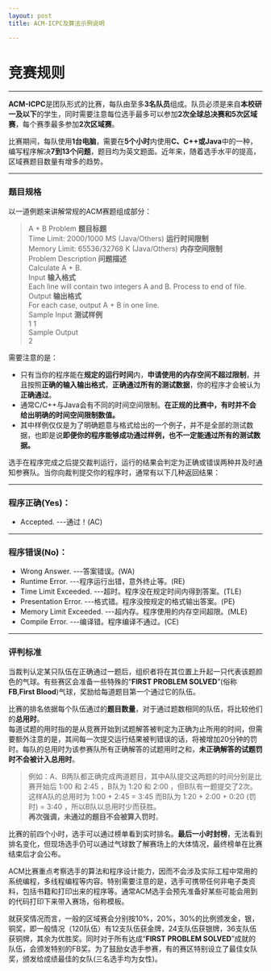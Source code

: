 ```yaml
---
layout: post
title: ACM-ICPC及算法示例说明

---
```


# 竞赛规则

---

**ACM-ICPC**是团队形式的比赛，每队由至多**3名队员**组成。队员必须是来自**本校研一及以下**的学生，同时需要注意每位选手最多可以参加**2次全球总决赛和5次区域赛**，每个赛季最多参加**2次区域赛**。

比赛期间，每队使用**1台电脑**，需要在**5个小时**内使用**C、C++或Java**中的一种，编写程序解决**7到13个问题**，题目均为英文题面。近年来，随着选手水平的提高，区域赛题目数量有增多的趋势。

--- 

### 题目规格

以一道例题来讲解常规的ACM赛题组成部分：

> A + B Problem   **题目标题**  
> Time Limit: 2000/1000 MS (Java/Others) **运行时间限制**   
> Memory Limit: 65536/32768 K (Java/Others) **内存空间限制**  
> Problem Description **问题描述**  
> Calculate A + B.    
> Input **输入格式**    
> Each line will contain two integers A and B. Process to end of file.   
> Output **输出格式**    
> For each case, output A + B in one line.    
> Sample Input **测试样例**  
> 1 1    
> Sample Output    
> 2  

需要注意的是：

- 只有当你的程序能在**规定的运行时间**内，**申请使用的内存空间不超过限制**，并且按照**正确的输入输出格式**，**正确通过所有的测试数据**，你的程序才会被认为**正确通过**。
- 通常C/C++与Java会有不同的时间空间限制。**在正规的比赛中，有时并不会给出明确的时间空间限制数值。**
- 其中样例仅仅是为了明确题意与格式给出的一个例子，并不是全部的测试数据，也即是说**即便你的程序能够成功通过样例，也不一定能通过所有的测试数据。**

选手在程序完成之后提交裁判运行，运行的结果会判定为正确或错误两种并及时通知参赛队。当你向裁判提交你的程序时，通常有以下几种返回结果：

--- 

### 程序正确(Yes)：  

- Accepted. ---通过！(AC)

--- 

### 程序错误(No)：  

- Wrong Answer. ---答案错误。(WA)  
- Runtime Error. ---程序运行出错，意外终止等。(RE)  
- Time Limit Exceeded. ---超时。程序没在规定时间内得到答案。(TLE)  
- Presentation Error. ---格式错。程序没按规定的格式输出答案。(PE)  
- Memory Limit Exceeded. ---超内存。程序使用的内存空间超限。(MLE)  
- Compile Error. ---编译错。程序编译不通过。(CE)  

--- 

### 评判标准

当裁判认定某只队伍在正确通过一题后，组织者将在其位置上升起一只代表该题颜色的气球。有些赛区会准备一些特殊的“**FIRST PROBLEM SOLVED**”(俗称**FB**,**First Blood**)气球，奖励给每道题目第一个通过它的队伍。

比赛的排名依据每个队伍通过的**题目数量**，对于通过题数相同的队伍，将比较他们的**总用时**。  
每道试题的用时指的是从竞赛开始到试题解答被判定为正确为止所用的时间，但需要额外注意的是，其间每一次提交运行结果被判错误的话，将被增加20分钟的罚时。每队的总用时为该参赛队所有正确解答的试题用时之和，**未正确解答的试题罚时不会被计入总用时**。

> 例如：A、B两队都正确完成两道题目，其中A队提交这两题的时间分别是比赛开始后 1:00 和 2:45 ，B队为 1:20 和 2:00 ，但B队有一题提交了2次。这样A队的总用时为 1:00 + 2:45 = 3:45 而B队为 1:20 + 2:00 + 0:20 (罚时) = 3:40 ，所以B队以总用时少而获胜。  
**再次强调，未通过的题目不会被算入罚时**。

比赛的前四个小时，选手可以通过榜单看到实时排名。**最后一小时封榜**，无法看到排名变化，但现场选手仍可以通过气球数了解赛场上的大体情况，最终榜单在比赛结束后才会公布。

ACM比赛重点考察选手的算法和程序设计能力，因而不会涉及实际工程中常用的系统编程，多线程编程等内容。特别需要注意的是，选手可携带任何非电子类资料，包括书籍和打印出来的程序等。通常ACM选手会预先准备好某些可能会用到的代码打印下来带入赛场，俗称模板。

就获奖情况而言，一般的区域赛会分别按10%，20%，30%的比例颁发金，银，铜奖，即一般情况（120队伍）有12支队伍获金牌，24支队伍获银牌，36支队伍获铜牌，其余为优胜奖。同时对于所有达成“**FIRST PROBLEM SOLVED**”成就的队伍，会颁发特别的FB奖。为了鼓励女选手参赛，有的赛区特别设立了最佳女队奖，颁发给成绩最佳的女队(三名选手均为女性)。


